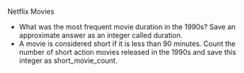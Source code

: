 Netflix Movies

* What was the most frequent movie duration in the 1990s? Save an approximate answer as an integer called duration.
* A movie is considered short if it is less than 90 minutes. Count the number of short action movies released in the 1990s and save this integer as short_movie_count.
